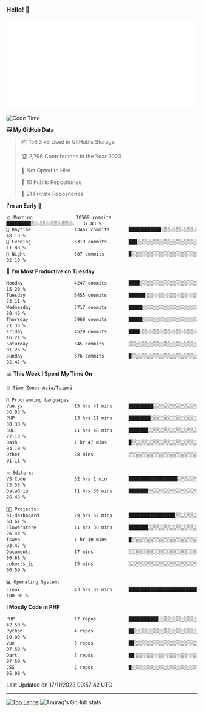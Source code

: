 ### Hello! 👋

![Metrics](/metrics.classic.svg)

<!--START_SECTION:waka-->
![Code Time](http://img.shields.io/badge/Code%20Time-833%20hrs%2047%20mins-blue)

**🐱 My GitHub Data** 

> 📦 156.3 kB Used in GitHub's Storage 
 > 
> 🏆 2,796 Contributions in the Year 2023
 > 
> 🚫 Not Opted to Hire
 > 
> 📜 10 Public Repositories 
 > 
> 🔑 21 Private Repositories 
 > 
**I'm an Early 🐤** 

```text
🌞 Morning                10569 commits       █████████░░░░░░░░░░░░░░░░   37.83 % 
🌆 Daytime                13462 commits       ████████████░░░░░░░░░░░░░   48.19 % 
🌃 Evening                3319 commits        ███░░░░░░░░░░░░░░░░░░░░░░   11.88 % 
🌙 Night                  587 commits         █░░░░░░░░░░░░░░░░░░░░░░░░   02.10 % 
```
📅 **I'm Most Productive on Tuesday** 

```text
Monday                   4247 commits        ████░░░░░░░░░░░░░░░░░░░░░   15.20 % 
Tuesday                  6455 commits        ██████░░░░░░░░░░░░░░░░░░░   23.11 % 
Wednesday                5717 commits        █████░░░░░░░░░░░░░░░░░░░░   20.46 % 
Thursday                 5968 commits        █████░░░░░░░░░░░░░░░░░░░░   21.36 % 
Friday                   4529 commits        ████░░░░░░░░░░░░░░░░░░░░░   16.21 % 
Saturday                 345 commits         ░░░░░░░░░░░░░░░░░░░░░░░░░   01.23 % 
Sunday                   676 commits         █░░░░░░░░░░░░░░░░░░░░░░░░   02.42 % 
```


📊 **This Week I Spent My Time On** 

```text
🕑︎ Time Zone: Asia/Taipei

💬 Programming Languages: 
Vue.js                   15 hrs 41 mins      █████████░░░░░░░░░░░░░░░░   36.03 % 
PHP                      13 hrs 11 mins      ████████░░░░░░░░░░░░░░░░░   30.30 % 
SQL                      11 hrs 48 mins      ███████░░░░░░░░░░░░░░░░░░   27.13 % 
Bash                     1 hr 47 mins        █░░░░░░░░░░░░░░░░░░░░░░░░   04.10 % 
Other                    28 mins             ░░░░░░░░░░░░░░░░░░░░░░░░░   01.11 % 

🔥 Editors: 
VS Code                  32 hrs 1 min        ██████████████████░░░░░░░   73.55 % 
DataGrip                 11 hrs 30 mins      ███████░░░░░░░░░░░░░░░░░░   26.45 % 

🐱‍💻 Projects: 
bi-dashboard             29 hrs 52 mins      █████████████████░░░░░░░░   68.61 % 
Flowerstore              11 hrs 30 mins      ███████░░░░░░░░░░░░░░░░░░   26.43 % 
fsweb                    1 hr 30 mins        █░░░░░░░░░░░░░░░░░░░░░░░░   03.47 % 
Documents                17 mins             ░░░░░░░░░░░░░░░░░░░░░░░░░   00.68 % 
cohorts_jp               15 mins             ░░░░░░░░░░░░░░░░░░░░░░░░░   00.59 % 

💻 Operating System: 
Linux                    43 hrs 32 mins      █████████████████████████   100.00 % 
```

**I Mostly Code in PHP** 

```text
PHP                      17 repos            ███████████░░░░░░░░░░░░░░   42.50 % 
Python                   4 repos             ██░░░░░░░░░░░░░░░░░░░░░░░   10.00 % 
Vue                      3 repos             ██░░░░░░░░░░░░░░░░░░░░░░░   07.50 % 
Dart                     3 repos             ██░░░░░░░░░░░░░░░░░░░░░░░   07.50 % 
CSS                      2 repos             █░░░░░░░░░░░░░░░░░░░░░░░░   05.00 % 
```




 Last Updated on 17/11/2023 00:57:42 UTC
<!--END_SECTION:waka-->

<hr>

<span style="display:inline-block">[![Top Langs](https://github-readme-stats.vercel.app/api/top-langs/?username=maureendadap&layout=compact&theme=transparent)](https://github.com/anuraghazra/github-readme-stats)</span>
<span style="display:inline-block">![Anurag's GitHub stats](https://github-readme-stats.vercel.app/api?username=maureendadap&show_icons=true&theme=transparent&count_private=true)</span>

<!--
**MaureenDadap/maureendadap** is a ✨ _special_ ✨ repository because its `README.md` (this file) appears on your GitHub profile.

Here are some ideas to get you started:

- 🔭 I’m currently working on ...
- 🌱 I’m currently learning ...
- 👯 I’m looking to collaborate on ...
- 🤔 I’m looking for help with ...
- 💬 Ask me about ...
- 📫 How to reach me: ...
- 😄 Pronouns: ...
- ⚡ Fun fact: ...
-->
